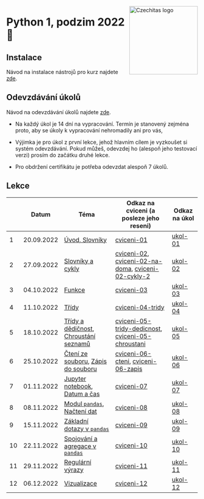 <a href="https://www.czechitas.cz/"><img align="right" src="https://cdn.myshoptet.com/usr/www.shop-czechitas.cz/user/logos/logo.png" alt="Czechitas logo" width="180"/></a>

# Python 1, podzim 2022 :snake:

## Instalace
Návod na instalace nástrojů pro kurz najdete [zde](./jak-na-instalaci.md).

## Odevzdávání úkolů
Návod na odevzdávání úkolů najdete [zde](./jak-na-domaci-ukoly.md).

* Na každý úkol je 14 dní na vypracování. Termín je stanovený zejména proto, aby se úkoly k vypracování nehromadily ani pro vás,

* Výjimka je pro úkol z první lekce, jehož hlavním cílem je vyzkoušet si systém odevzdávání. Pokud můžeš, odevzdej ho (alespoň jeho testovací verzi)
prosím do začátku druhé lekce.

* Pro obdržení certifikátu je potřeba odevzdat alespoň 7 úkolů.

## Lekce

|    | Datum      | Téma             | Odkaz na cviceni (a posleze jeho reseni) | Odkaz na úkol
| -- | ---------- | ---------------- | ------------------------------------------------------------------------ | -------------
| 1  | 20.09.2022 | [Úvod, Slovníky](https://kodim.cz/kurzy/uvod-do-progr-2/uvod-do-programovani-2/slovniky) | [cviceni-01](./reseni-cviceni/01.py) | [ukol-01](./ukoly/ukol-01.md)
| 2  | 27.09.2022 | [Slovníky a cykly](https://kodim.cz/kurzy/uvod-do-progr-2/uvod-do-programovani-2/slovniky-a-cykly) | [cviceni-02](./reseni-cviceni/02.py), [cviceni-02-na-doma](./reseni-cviceni/02-cviceni-doma.py), [cviceni-02-cykly-2](./reseni-cviceni/02-cykly-2.py)  | [ukol-02](./ukoly/ukol-02.md)
| 3  | 04.10.2022 | [Funkce](https://kodim.cz/kurzy/uvod-do-progr-2/uvod-do-programovani-2/funkce) | [cviceni-03](./reseni-cviceni/03.py) | [ukol-03](./ukoly/ukol-03.md)
| 4  | 11.10.2022 | [Třídy](https://kodim.cz/kurzy/uvod-do-progr-2/uvod-do-programovani-2/tridy)  | [cviceni-04-tridy](./reseni-cviceni/04-tridy.py) | [ukol-04](./ukoly/ukol-04.md)
| 5  | 18.10.2022 | [Třídy a dědičnost](https://kodim.cz/kurzy/uvod-do-progr-2/uvod-do-programovani-2/dedicnost),  [Chroustání seznamů](https://kodim.cz/kurzy/python-data/zaklady-programovani/text-chroustani/chroustani-seznamu) | [cviceni-05-tridy-dedicnost](./reseni-cviceni/05-tridy-dedicnost.py), [cviceni-05-chroustani](./reseni-cviceni/05-chroustani.py) | [ukol-05](./ukoly/ukol-05.md)
| 6  | 25.10.2022 | [Čtení ze souboru](https://kodim.cz/kurzy/python-data/zaklady-programovani/soubory/cteni-souboru), [Zápis do souboru](https://kodim.cz/kurzy/python-data/zaklady-programovani/soubory/zapis-souboru) | [cviceni-06-cteni](./reseni-cviceni/06-zapis.py), [cviceni-06-zapis](./reseni-cviceni/06-cteni.py)  | [ukol-06](./ukoly/ukol-06.md)
| 7  | 01.11.2022 | [Jupyter notebook](https://kodim.cz/kurzy/python-data-1/bonusy/jupyter), [Datum a čas](https://kodim.cz/kurzy/python-data-1/bonusy/datum)| [cviceni-07](./reseni-cviceni/07.md) | [ukol-07](./ukoly/ukol-07.md)
| 8  | 08.11.2022 | [Modul `pandas`](https://kodim.cz/kurzy/python-data-1/python-pro-data-1/instalace/instalace-modulu), [Načtení dat](https://kodim.cz/kurzy/python-data-1/python-pro-data-1/nacteni-dat) | [cviceni-08](./reseni-cviceni/08.md) | [ukol-08](./ukoly/ukol-08.md)
| 9  | 15.11.2022 | [Základní dotazy v `pandas`](https://kodim.cz/kurzy/python-data-1/python-pro-data-1/zakladni-dotazy) | [cviceni-09](./reseni-cviceni/09.md) | [ukol-09](./ukoly/ukol-09.md)
| 10 | 22.11.2022 | [Spojování a agregace v `pandas`](https://kodim.cz/kurzy/python-data-1/python-pro-data-1/agregace-a-spojovani)  | [cviceni-10](./reseni-cviceni/10.md) | [ukol-10](./ukoly/ukol-10.md)
| 11 | 29.11.2022 | [Regulární výrazy](https://kodim.cz/kurzy/python-data-1/ziskavani-dat/regularni-vyrazy)  | [cviceni-11](./reseni-cviceni/11.md) | [ukol-11](./ukoly/ukol-11.md)
| 12 | 06.12.2022 | [Vizualizace](https://kodim.cz/kurzy/python-data-1/python-pro-data-1/vizualizace) | [cviceni-12](./reseni-cviceni/12.md) | [ukol-12](./ukoly/ukol-12.md)
